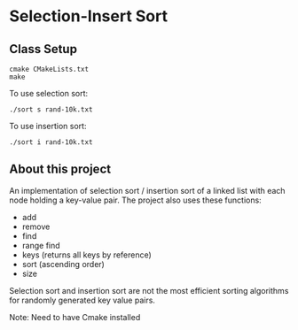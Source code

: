 # Selection-Insert Sort


## Class Setup
```
cmake CMakeLists.txt
make
```

To use selection sort:
```
./sort s rand-10k.txt
```
To use insertion sort:
```
./sort i rand-10k.txt
```

## About this project
An implementation of selection sort / insertion sort of a linked list with each node holding a key-value pair.  The project also uses these functions:
- add
- remove
- find
- range find
- keys (returns all keys by reference)
- sort (ascending order)
- size

Selection sort and insertion sort are not the most efficient sorting algorithms for randomly generated key value pairs.




Note: Need to have Cmake installed
